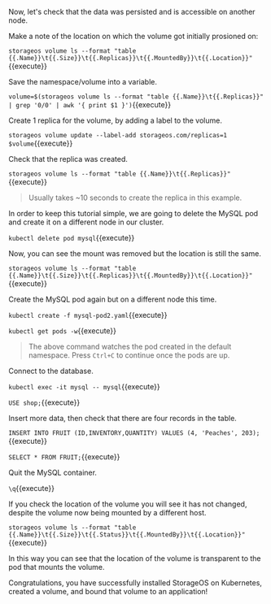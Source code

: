 Now, let's check that the data was persisted and is accessible on another node.

Make a note of the location on which the volume got initially prosioned on:

`storageos volume ls --format "table {{.Name}}\t{{.Size}}\t{{.Replicas}}\t{{.MountedBy}}\t{{.Location}}"`{{execute}}

Save the namespace/volume into a variable.

`volume=$(storageos volume ls --format "table {{.Name}}\t{{.Replicas}}" | grep '0/0' | awk '{ print $1 }')`{{execute}}

Create 1 replica for the volume, by adding a label to the volume.

`storageos volume update --label-add storageos.com/replicas=1 $volume`{{execute}}

Check that the replica was created.

`storageos volume ls --format "table {{.Name}}\t{{.Replicas}}"`{{execute}}

> Usually takes ~10 seconds to create the replica in this example.

In order to keep this tutorial simple, we are going to delete the MySQL pod and create it on a different node in our cluster.

`kubectl delete pod mysql`{{execute}}

Now, you can see the mount was removed but the location is still the same.

`storageos volume ls --format "table {{.Name}}\t{{.Size}}\t{{.Replicas}}\t{{.MountedBy}}\t{{.Location}}"`{{execute}}


Create the MySQL pod again but on a different node this time.

`kubectl create -f mysql-pod2.yaml`{{execute}}

`kubectl get pods -w`{{execute}}

> The above command watches the pod created in the default namespace. Press `Ctrl+C` to continue once the pods are up.

Connect to the database.

`kubectl exec -it mysql -- mysql`{{execute}}

`USE shop;`{{execute}}

Insert more data, then check that there are four records in the table.

`INSERT INTO FRUIT (ID,INVENTORY,QUANTITY) VALUES (4, 'Peaches', 203);`{{execute}}

`SELECT * FROM FRUIT;`{{execute}}

Quit the MySQL container.

`\q`{{execute}}

If you check the location of the volume you will see it has not changed,
despite the volume now being mounted by a different host.

`storageos volume ls --format "table {{.Name}}\t{{.Size}}\t{{.Status}}\t{{.MountedBy}}\t{{.Location}}"`{{execute}}

In this way you can see that the location of the volume is transparent to the
pod that mounts the volume.

Congratulations, you have successfully installed StorageOS on Kubernetes, created a volume, and bound that volume to an application!